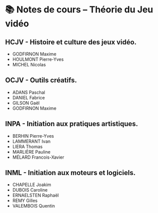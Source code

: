 # 📚 Notes de cours – Théorie du Jeu vidéo

## HCJV - Histoire et culture des jeux vidéo.
- GODFIRNON Maxime
- HOULMONT Pierre-Yves
- MICHEL Nicolas

## OCJV - Outils créatifs.
- ADANS Paschal
- DANIEL Fabrice
- GILSON Gaël
- GODFIRNON Maxime

## INPA - Initiation aux pratiques artistiques.
- BERHIN Pierre-Yves
- LAMMERANT Ivan
- LIERA Thomas
- MARLIÈRE Pauline
- MÉLARD Francois-Xavier

## INML - Initiation aux moteurs et logiciels.
- CHAPELLE Joakim
- DUBOIS Caroline
- ERNAELSTEN Raphaël
- REMY Gilles
- VALEMBOIS Quentin 
